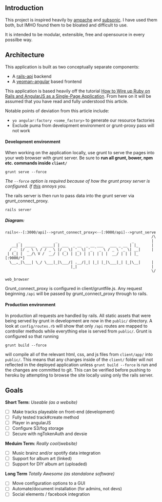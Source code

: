 ## Introduction

This project is inspired heavily by [ampache](https://github.com/ampache/ampache) and [subsonic](http://www.subsonic.org/pages/index.jsp). I have used them both, but IMHO found them to be bloated and difficult to use.

It is intended to be modular, extensible, free and opensource in every possilbe way.

## Architecture

This application is built as two conceptually separate components:
- A [rails-api](https://github.com/rails-api/rails-api) backend
- A [yeoman-angular](https://github.com/yeoman/generator-angular) based frontend

This application is based heavily off the tutorial [How to Wire up Ruby on Rails and AngularJS as a Single-Page Application](http://www.angularonrails.com/ruby-on-rails-angularjs-single-page-application/). From here on it will be assumed that you have read and fully understood this article.

Notable points of deviation from this article include:
- `yo angular:factory <some_factory>` to generate our resource factories
- Exclude puma from development environment or grunt-proxy pass will not work

#### Development environment
When working on the application locally, use grunt to serve the pages into your web browser with grunt server. Be sure to **run all grunt, bower, npm etc. commands inside `client/`**

`grunt serve --force`

  *The `--force` option is required because of how the grunt proxy server is configured. If [this](https://coderwall.com/p/i1bg2q/creating-a-force-task-in-grunt) annoys you.*

The rails server is then run to pass data into the grunt server via grunt_connect_proxy.

`rails server`

##### Diagram:
```
rails<--[:3000/api]-->grunt_connect_proxy<--[:9000/api]-->grunt_serve
                                                                   /\
      _                _                                  _        |    
   __| | _____   _____| | ___  _ __  _ __ ___   ___ _ __ | |_      |
  / _` |/ _ \ \ / / _ \ |/ _ \| '_ \| '_ ` _ \ / _ \ '_ \| __|     |
 | (_| |  __/\ V /  __/ | (_) | |_) | | | | | |  __/ | | | |_   [:9000/*]
  \__,_|\___| \_/ \___|_|\___/| .__/|_| |_| |_|\___|_| |_|\__|     |
                              |_|                                  |
                                                                   \/
                                                                web_browser
```

Grunt_connect_proxy is configured in client/gruntfile.js. Any request beginning  `/api` will be passed by grunt_connect_proxy through to rails.

#### Production environment

In production all requests are handled by rails. All static assets that were being served by grunt in development are now in the `public/` directory. A look at `config/routes.rb` will show that only `/api` routes are mapped to controller methods while everything else is served from `public/`. Grunt is configured so that running
```
grunt build --force
```
will compile all of the relevant html, css, and js files from `client/app/` into `public/`. This means that any changes inside of the `client/` folder will not
reflected in the deployed application unless `grunt build --force` is run and the changes are committed to git. This can be verified before pushing to heroku by attempting to browse the site locally using only the rails server.

## Goals
**Short Term:**
*Useable (as a website)*
- [ ] Make tracks playeable on front-end (development)
- [ ] Fully tested track#create method
- [ ] Player in angularJS
- [ ] Configure S3/fog storage
- [ ] Secure with ngTokenAuth and devsie

**Meduim Term:**
*Really cool(website)*
- [ ] Music brainz and/or spotify data integration
- [ ] Support for album art (linked)
- [ ] Support for DIY album art (uploaded)

**Long Term**
*Totally Awesome (as standalone software)*
- [ ] Move configuration options to a GUI
- [ ] Automate/document installation (for admins, not devs)
- [ ] Social elements / facebook integration

